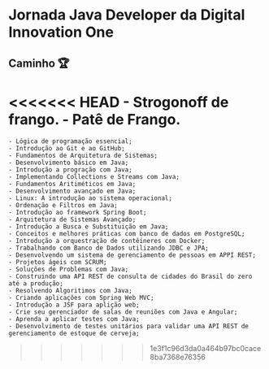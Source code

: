 # Jornada Java Developer da Digital Innovation One  

## Caminho 🏆

<<<<<<< HEAD
    - Strogonoff de frango.
    - Patê de Frango.
=======
    - Lógica de programação essencial;
    - Introdução ao Git e ao GitHub;
    - Fundamentos de Arquitetura de Sistemas;
    - Desenvolvimento básico em Java;
    - Introdução a progração com Java;
    - Implementando Collections e Streams com Java;
    - Fundamentos Aritiméticos em Java;
    - Desenvolvimento avançado em Java;
    - Linux: A introdução ao sistema operacional;
    - Ordenação e Filtros em Java;
    - Introdução ao framework Spring Boot;
    - Arquitetura de Sistemas Avançado;
    - Introdução a Busca e Substituição em Java;
    - Conceitos e melhores práticas com banco de dados em PostgreSQL;
    - Introdução a orquestração de contêineres com Docker;
    - Trabalhando com Banco de Dados utilizando JDBC e JPA;
    - Desenvolvendo um sistema de gerenciamento de pessoas em APPI REST;
    - Projetos ágeis com SCRUM;
    - Soluções de Problemas com Java;
    - Construindo uma API REST de consulta de cidades do Brasil do zero até a produção;
    - Resolvendo Algoritimos com Java;
    - Criando aplicações com Spring Web MVC;
    - Introdução a JSF para aplição web;
    - Crie seu gerenciador de salas de reuniões com Java e Angular;
    - Aprenda a aplicar testes com Java;
    - Desenvolvimento de testes unitários para validar uma API REST de gerenciamento de estoque de cerveja;
>>>>>>> 1e3f1c96d3da0a464b97bc0cace8ba7368e76356
